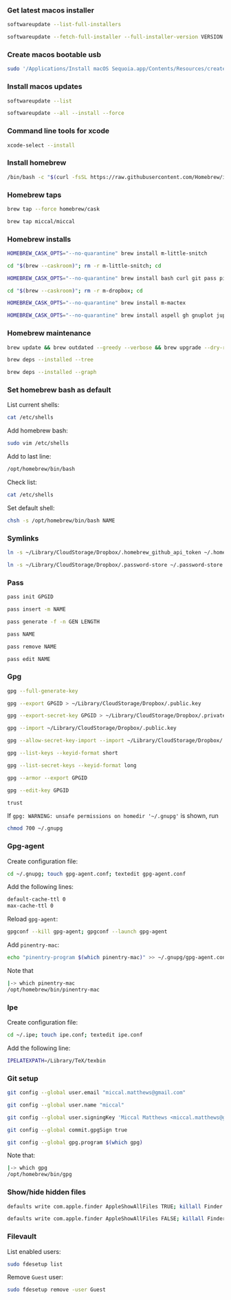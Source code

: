 ### Get latest macos installer
```bash
softwareupdate --list-full-installers
```
```bash
softwareupdate --fetch-full-installer --full-installer-version VERSION
```
### Create macos bootable usb
```bash
sudo '/Applications/Install macOS Sequoia.app/Contents/Resources/createinstallmedia' --volume /Volumes/Untitled --nointeraction
```
### Install macos updates
```bash
softwareupdate --list

softwareupdate --all --install --force
```
### Command line tools for xcode
```bash
xcode-select --install
```
### Install homebrew
```bash
/bin/bash -c "$(curl -fsSL https://raw.githubusercontent.com/Homebrew/install/HEAD/install.sh)"
```
### Homebrew taps
```bash
brew tap --force homebrew/cask

brew tap miccal/miccal
```
### Homebrew installs
```bash
HOMEBREW_CASK_OPTS="--no-quarantine" brew install m-little-snitch

cd "$(brew --caskroom)"; rm -r m-little-snitch; cd

HOMEBREW_CASK_OPTS="--no-quarantine" brew install bash curl git pass pinentry-mac vim m-dropbox m-keepingyouawake m-pearcleaner m-rectangle-pro

cd "$(brew --caskroom)"; rm -r m-dropbox; cd

HOMEBREW_CASK_OPTS="--no-quarantine" brew install m-mactex

HOMEBREW_CASK_OPTS="--no-quarantine" brew install aspell gh gnuplot jupyterlab mas pdftoipe pwgen rsync transmission-cli m-apparency m-etrecheckpro m-google-chrome m-ipe m-launchcontrol m-leader-key m-libreoffice m-mathpix-snipping-tool m-microsoft-outlook m-microsoft-teams m-mouseless m-mpv m-obs m-omnidisksweeper m-processspy m-proxyman m-sagemath m-slack m-suspicious-package m-tex-live-utility m-texshop m-textbuddy m-tor-browser m-zoomus
```
### Homebrew maintenance
```bash
brew update && brew outdated --greedy --verbose && brew upgrade --dry-run && brew cleanup -s && rm -r -f "$(brew --cache)"

brew deps --installed --tree

brew deps --installed --graph
```
### Set homebrew bash as default
List current shells:
```bash
cat /etc/shells
```
Add homebrew bash:
```bash
sudo vim /etc/shells
```
Add to last line:
```bash
/opt/homebrew/bin/bash
```
Check list:
```bash
cat /etc/shells
```
Set default shell:
```bash
chsh -s /opt/homebrew/bin/bash NAME
```
### Symlinks
```bash
ln -s ~/Library/CloudStorage/Dropbox/.homebrew_github_api_token ~/.homebrew_github_api_token

ln -s ~/Library/CloudStorage/Dropbox/.password-store ~/.password-store
```
### Pass
```bash
pass init GPGID

pass insert -m NAME

pass generate -f -n GEN LENGTH

pass NAME

pass remove NAME

pass edit NAME
```
### Gpg
```bash
gpg --full-generate-key

gpg --export GPGID > ~/Library/CloudStorage/Dropbox/.public.key

gpg --export-secret-key GPGID > ~/Library/CloudStorage/Dropbox/.private.key

gpg --import ~/Library/CloudStorage/Dropbox/.public.key

gpg --allow-secret-key-import --import ~/Library/CloudStorage/Dropbox/.private.key

gpg --list-keys --keyid-format short

gpg --list-secret-keys --keyid-format long

gpg --armor --export GPGID

gpg --edit-key GPGID

trust
```
If `gpg: WARNING: unsafe permissions on homedir '~/.gnupg'` is shown, run
```bash
chmod 700 ~/.gnupg
```
### Gpg-agent
Create configuration file:
```bash
cd ~/.gnupg; touch gpg-agent.conf; textedit gpg-agent.conf
```
Add the following lines:
```bash
default-cache-ttl 0
max-cache-ttl 0
```
Reload `gpg-agent`:
```bash
gpgconf --kill gpg-agent; gpgconf --launch gpg-agent
```
Add `pinentry-mac`:
```bash
echo "pinentry-program $(which pinentry-mac)" >> ~/.gnupg/gpg-agent.conf
```
Note that
```bash
|-> which pinentry-mac
/opt/homebrew/bin/pinentry-mac
```
### Ipe
Create configuration file:
```bash
cd ~/.ipe; touch ipe.conf; textedit ipe.conf
```
Add the following line:
```bash
IPELATEXPATH=/Library/TeX/texbin
```
### Git setup
```bash
git config --global user.email "miccal.matthews@gmail.com"

git config --global user.name "miccal"

git config --global user.signingKey 'Miccal Matthews <miccal.matthews@gmail.com>'

git config --global commit.gpgSign true

git config --global gpg.program $(which gpg)
```
Note that:
```bash
|-> which gpg
/opt/homebrew/bin/gpg
```
### Show/hide hidden files
```bash
defaults write com.apple.finder AppleShowAllFiles TRUE; killall Finder

defaults write com.apple.finder AppleShowAllFiles FALSE; killall Finder
```
### Filevault
List enabled users:
```bash
sudo fdesetup list
```
Remove `Guest` user:
```bash
sudo fdesetup remove -user Guest
```
